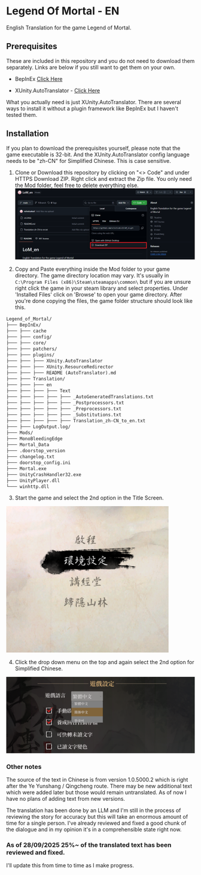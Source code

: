 # Legend Of Mortal - EN
English Translation for the game Legend of Mortal.

## Prerequisites

These are included in this repository and you do not need to download them separately. Links are below if you still want to get them on your own.

- BepInEx [Click Here](https://github.com/BepInEx/BepInEx)

- XUnity.AutoTranslator - [Click Here](https://github.com/bbepis/XUnity.AutoTranslator)

What you actually need is just XUnity.AutoTranslator. There are several ways to install it without a plugin framework like BepInEx but I haven't tested them.

## Installation

If you plan to download the prerequisites yourself, please note that the game executable is 32-bit. And the XUnity.AutoTranslator config language needs to be "zh-CN" for Simplified Chinese. This is case sensitive.

1. Clone or Download this repository by clicking on "<> Code" and under HTTPS Download ZIP. Right click and extract the Zip file. You only need the Mod folder, feel free to delete everything else.
![Code](assets/Screenshot1.png)

2. Copy and Paste everything inside the Mod folder to your game directory. The game directory location may vary. It's usually in `C:\Program Files (x86)\Steam\steamapps\common\` but if you are unsure right click the game in your steam library and select properties. Under 'Installed Files' click on 'Browse' to open your game directory. After you're done copying the files, the game folder structure should look like this.

```
Legend_of_Mortal/
├─── BepInEx/
├─── ├─── cache
├─── ├─── config/
├─── ├─── core/
├─── ├─── patchers/
├─── ├─── plugins/
├─── ├─── ├─── XUnity.AutoTranslator
├─── ├─── ├─── XUnity.ResourceRedirector
├─── ├─── ├─── README (AutoTranslator).md
├─── ├─── Translation/
├─── ├─── ├─── en
├─── ├─── ├─── ├─── Text
├─── ├─── ├─── ├─── ├─── _AutoGeneratedTranslations.txt
├─── ├─── ├─── ├─── ├─── _Postprocessors.txt
├─── ├─── ├─── ├─── ├─── _Preprocessors.txt
├─── ├─── ├─── ├─── ├─── _Substitutions.txt
├─── ├─── ├─── ├─── ├─── Translation_zh-CN_to_en.txt
├─── ├─── LogOutput.log/
├─── Mods/
├─── MonoBleedingEdge
├─── Mortal_Data
├─── .doorstop_version
├─── changelog.txt
├─── doorstop_config.ini
├─── Mortal.exe
├─── UnityCrashHandler32.exe
├─── UnityPlayer.dll
└─── winhttp.dll
```

3. Start the game and select the 2nd option in the Title Screen.

![Second Option](assets/Screenshot2.png)

4. Click the drop down menu on the top and again select the 2nd option for Simplified Chinese.

![Dropdown menu](assets/Screenshot3.png)


### Other notes

The source of the text in Chinese is from version 1.0.5000.2 which is right after the Ye Yunshang / Qingcheng route. There may be new additional text which were added later but those would remain untranslated. As of now I have no plans of adding text from new versions.

The translation has been done by an LLM and I'm still in the process of reviewing the story for accuracy but this will take an enormous amount of time for a single person. I've already reviewed and fixed a good chunk of the dialogue and in my opinion it's in a comprehensible state right now.


### As of 28/09/2025 25%~ of the translated text has been reviewed and fixed. 
I'll update this from time to time as I make progress.